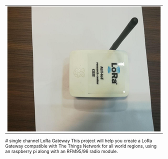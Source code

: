  <table style="width:100%">
 <tr>
    <td><img src="https://github.com/JaberBabaki/LoRa-single-channel-gateway/blob/master/picture/4.jpg" width="600" height="400" /></td>
  </tr>
</table>
# single channel LoRa Gateway
This project will help you create a LoRa Gateway compatible with The Things Network for all world regions, using an raspberry pi along with an RFM95/96 radio module.

